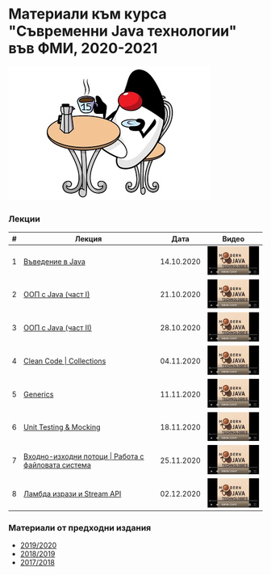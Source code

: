 # Материали към курса "Съвременни Java технологии" във ФМИ, 2020-2021

![Java 15](images/java-15.jpg)

### Лекции

| # | Лекция                                                                                                           | Дата       | Видео |
|---| ---------------------------------------------------------------------------------------------------------------- |:----------:|:------:|
| 1 | [Въведение в Java](https://gitpitch.com/fmi/java-course?p=01-intro-to-java/lecture/#/1)                   | 14.10.2020 | [![Video](images/mjt-on-youtube.png)](https://youtu.be/vz8ex2UNOg4) |
| 2 | [ООП с Java (част I)](https://gitpitch.com/fmi/java-course?p=02-oop-in-java-i/lecture/#/1)                   | 21.10.2020 | [![Video](images/mjt-on-youtube.png)](https://youtu.be/IYEOqrywRfE) |
| 3 | [ООП с Java (част II)](https://gitpitch.com/fmi/java-course?p=03-oop-in-java-ii/lecture/#/1)                   | 28.10.2020 | [![Video](images/mjt-on-youtube.png)](https://youtu.be/NK_jRHQAN60) |
| 4 | [Clean Code \| Collections](https://gitpitch.com/fmi/java-course?p=04-clean-code-collections/lecture/#/1)                   | 04.11.2020 | [![Video](images/mjt-on-youtube.png)](https://youtu.be/8PYs7Xo3kjo) |
| 5 | [Generics](https://gitpitch.com/fmi/java-course?p=05-generics/lecture/#/1)                   | 11.11.2020 | [![Video](images/mjt-on-youtube.png)](https://youtu.be/kW7Q-n3gveM) |
| 6 | [Unit Testing & Mocking](https://gitpitch.com/fmi/java-course?p=06-unit-testing-and-mocking/lecture/#/1)                   | 18.11.2020 | [![Video](images/mjt-on-youtube.png)](https://youtu.be/vYsMcaewIg8) |
| 7 | [Входно-изходни потоци \| Работа с файловата система](https://gitpitch.com/fmi/java-course?p=07-io-streams-and-files/lecture/#/1)                   | 25.11.2020 | [![Video](images/mjt-on-youtube.png)](https://youtu.be/X_YQjlZqJX8) |
| 8 | [Ламбда изрази и Stream API](https://gitpitch.com/fmi/java-course?p=08-lambdas-and-stream-api/lecture/#/1)                   | 02.12.2020 | [![Video](images/mjt-on-youtube.png)](https://youtu.be/8W4zqpYaY30) |

### Материали от предходни издания

- [2019/2020](https://github.com/fmi/java-course/tree/mjt-2019-2020)
- [2018/2019](https://github.com/fmi/java-course/tree/mjt-2018-2019)
- [2017/2018](https://github.com/fmi/java-course/tree/mjt-2017-2018)
